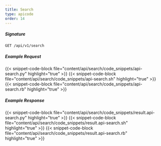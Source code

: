```yaml
---
title: Search
type: apicode
order: 14
---
```


##### Signature
`GET /api/v1/search`
##### Example Request
{{< snippet-code-block file="content/api/search/code_snippets/api-search.py" highlight="true" >}}
{{< snippet-code-block file="content/api/search/code_snippets/api-search.sh" highlight="true" >}}
{{< snippet-code-block file="content/api/search/code_snippets/api-search.rb" highlight="true" >}}
##### Example Response
{{< snippet-code-block file="content/api/search/code_snippets/result.api-search.py" highlight="true" >}}
{{< snippet-code-block file="content/api/search/code_snippets/result.api-search.sh" highlight="true" >}}
{{< snippet-code-block file="content/api/search/code_snippets/result.api-search.rb" highlight="true" >}}